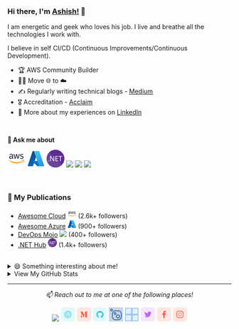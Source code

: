 ### Hi there, I'm [Ashish!](https://aashishpatel.netlify.app) 👋

I am energetic and geek who loves his job. I live and breathe all the technologies I work with. 

I believe in self CI/CD (Continuous Improvements/Continuous Development).


- 🏆 AWS Community Builder
- 👨‍💻 Move 🌐 to ☁️ 
- ✍️ Regularly writing technical blogs - [Medium](https://iamaashishpatel.medium.com/)
- 🎖️ Accreditation - [Acclaim](https://www.credly.com/users/iamaashishpatel/)
- 📜️ More about my experiences on [LinkedIn](https://www.linkedin.com/in/iamaashishpatel/)
<!--- 🌱 Learning DevOps technologies-->

<br/>

**💬 Ask me about**

<a title="AWS" href="https://medium.com/awesome-cloud"><img height="40" src="https://raw.githubusercontent.com/github/explore/master/topics/aws/aws.png"></a>
<a title="Azure" href="https://medium.com/awesome-azure"><img height="40" src="https://raw.githubusercontent.com/github/explore/master/topics/azure/azure.png"></a>
<a title=".NET" href="https://medium.com/dotnet-hub"><img height="40" src="https://raw.githubusercontent.com/github/explore/master/topics/dotnet/dotnet.png"></a>
<a title="Kubernetes" href="https://medium.com/devops-mojo"><img height="40" src="https://www.vectorlogo.zone/logos/kubernetes/kubernetes-icon.svg"></a>
<a title="Terraform" href="https://medium.com/devops-mojo/tagged/terraform"><img height="40" src="https://www.vectorlogo.zone/logos/terraformio/terraformio-icon.svg"></a>
<a title="GCP" href="https://iamaashishpatel.medium.com"><img height="40" src="https://www.vectorlogo.zone/logos/google_cloud/google_cloud-icon.svg"></a>


<!--<a title="Docker" href="https://medium.com/devops-mojo/tagged/docker"><img height="40" src="https://www.vectorlogo.zone/logos/docker/docker-official.svg"></a>
<a title="Helm" href="https://medium.com/devops-mojo/tagged/helm"><img height="40" src="https://www.vectorlogo.zone/logos/helmsh/helmsh-icon.svg"></a>
<a title="Prometheus" href="https://medium.com/devops-mojo/tagged/prometheus"><img height="40" src="https://www.vectorlogo.zone/logos/prometheusio/prometheusio-icon.svg"></a>
<a title="Grafana" href="https://iamaashishpatel.medium.com"><img height="40" src="https://www.vectorlogo.zone/logos/grafana/grafana-icon.svg"></a>
<a title="Ansible" href="https://medium.com/devops-mojo/tagged/ansible"><img height="40" src="https://www.vectorlogo.zone/logos/ansible/ansible-icon.svg"></a>-->


<!--<a title="Python" href="https://github.com/a-patel/aws-lambda-python-labs"><img height="40" src="https://www.vectorlogo.zone/logos/python/python-icon.svg"></a>
<a title="Linux" href="https://medium.com/devops-mojo"><img height="40" src="https://www.vectorlogo.zone/logos/linux/linux-icon.svg"></a>
<a title="Bash" href="https://medium.com/devops-mojo"><img height="40" src="https://www.vectorlogo.zone/logos/gnu_bash/gnu_bash-icon.svg"></a>
<a title="Jenkins" href="https://medium.com/devops-mojo"><img height="40" src="https://www.vectorlogo.zone/logos/jenkins/jenkins-icon.svg"></a>
<a title="Angular" href="https://iamaashishpatel.medium.com"><img height="40" src="https://www.vectorlogo.zone/logos/angular/angular-icon.svg"></a>-->


<!--<code><a title="AWS" href="https://medium.com/awesome-cloud"><img height="20" src="https://raw.githubusercontent.com/github/explore/master/topics/aws/aws.png"></a></code>
<code><a title="Azure" href="https://medium.com/awesome-azure"><img height="20" src="https://raw.githubusercontent.com/github/explore/master/topics/azure/azure.png"></a></code>
<code><a title=".NET" href="https://medium.com/dotnet-hub"><img height="20" src="https://raw.githubusercontent.com/github/explore/master/topics/dotnet/dotnet.png"></a></code>
<code><a title="Kubernetes" href="https://medium.com/devops-mojo"><img height="20" src="https://raw.githubusercontent.com/github/explore/master/topics/kubernetes/kubernetes.png"></a></code>
<code><a title="Terraform" href="https://medium.com/devops-mojo/tagged/terraform"><img height="20" src="https://raw.githubusercontent.com/github/explore/master/topics/terraform/terraform.png"></a></code>
<code><a title="GCP" href="https://iamaashishpatel.medium.com"><img height="20" src="https://github.com/a-patel/a-patel/blob/master/assets/gcp.png"></a></code>-->
<!--<code><a title="Docker" href="https://medium.com/devops-mojo"><img height="20" src="https://www.vectorlogo.zone/logos/docker/docker-official.svg"></a></code>-->
<!--<code><a title="Angular" href="https://medium.com/awesome-angular"><img height="20" src="https://raw.githubusercontent.com/github/explore/master/topics/angular/angular.png"></a></code>-->
<!--<code><a title="Linux" href="https://iamaashishpatel.medium.com"><img height="20" src="https://raw.githubusercontent.com/github/explore/master/topics/linux/linux.png"></a></code>-->

<br/>

### 📕️ My Publications
- [Awesome Cloud](https://medium.com/awesome-cloud) <code><a title="AWS" href="https://medium.com/awesome-cloud"><img height="20" src="https://raw.githubusercontent.com/github/explore/master/topics/aws/aws.png"></a></code> (2.6k+ followers)
- [Awesome Azure](https://medium.com/awesome-azure) <code><a title="Azure" href="https://medium.com/awesome-azure"><img height="20" src="https://raw.githubusercontent.com/github/explore/master/topics/azure/azure.png"></a></code> (900+ followers)
- [DevOps Mojo](https://medium.com/devops-mojo) <code><a title="Kubernetes" href="https://medium.com/devops-mojo"><img height="20" src="https://www.vectorlogo.zone/logos/kubernetes/kubernetes-icon.svg"></a></code> (400+ followers)
- [.NET Hub](https://medium.com/dotnet-hub) <code><a title=".NET" href="https://medium.com/dotnet-hub"><img height="20" src="https://raw.githubusercontent.com/github/explore/master/topics/dotnet/dotnet.png"></a></code> (1.4k+ followers)



<br/>


<details>
  <summary>😄 Something interesting about me!</summary>
   
  - No day without code 💻
  - Probably coding something stupid 🤔
  - Live and learn ☀️

<!--
  <img src="https://visitor-badge.glitch.me/badge?page_id=a-patel"/>
-->

<!--
  <p align="center">
    <img src="https://visitor-badge.glitch.me/badge?page_id=a-patel"/>
  </p>
-->

<!--
  ![My github stats](https://github-readme-stats.vercel.app/api?username=a-patel&show_icons=true)
-->
</details>

<details>
<summary>View My GitHub Stats</summary>
<p align="center">
     <img align="center" src="https://github-readme-stats.vercel.app/api?username=a-patel&bg_color=071A2C&icon_color=4194FD&show_icons=true&count_private=true&theme=tokyonight&line_height=27&text_color=FFFFFF" alt="a-patel's github stats"/>
    <br>
</p>
</details> 



<hr>

<p align="center">
  <i>📫 Reach out to me at one of the following places!</i>

  <p align="center">
    <a title="LinkedIn" href="https://www.linkedin.com/in/iamaashishpatel" alt="Linkedin"><img src="https://www.vectorlogo.zone/logos/linkedin/linkedin-icon.svg"></a>
    <a title="Portfolio" href="https://aashishpatel.netlify.app" alt="Website"><img src="https://github.com/a-patel/a-patel/blob/master/assets/website.png"></a>
    <a title="Medium" href="https://iamaashishpatel.medium.com" alt="Medium"><img src="https://github.com/a-patel/a-patel/blob/master/assets/medium.png"></a>
    <a title="GitHub" href="https://github.com/a-patel" alt="GitHub"><img src="https://github.com/a-patel/a-patel/blob/master/assets/github.png"></a>
    <a title="NuGet" href="https://nuget.org/profiles/iamaashishpatel" alt="NuGet"><img src="https://github.com/a-patel/a-patel/blob/master/assets/nuget.png"></a>
    <a title="Microsoft" href="https://docs.microsoft.com/en-us/users/iamaashishpatel" alt="Microsoft"><img src="https://github.com/a-patel/a-patel/blob/master/assets/microsoft.png"></a>
    <a title="Twitter" href="https://twitter.com/aashish_mrcool" alt="Twitter"><img src="https://github.com/a-patel/a-patel/blob/master/assets/twitter.png"></a>
    <a title="Facebook" href="https://www.facebook.com/aashish.mrcool" alt="Facebook"><img src="https://github.com/a-patel/a-patel/blob/master/assets/facebook.png"></a>
    <a title="Instagram" href="https://www.instagram.com/iamaashishpatel" alt="Instagram"><img src="https://github.com/a-patel/a-patel/blob/master/assets/instagram.png"></a>
  </p>  
</p>







<!--
✨ _special_ ✨

Here are some ideas to get you started:

- 🔭 I’m currently working on Cloud technologies...
- 🌱 I’m currently learning DevOps technologies...
- 👯 I’m looking to collaborate on ...
- 🤔 I’m looking for help with ...
- 💬 Ask me about ...
- 📫 How to reach me: ...
- 😄 Pronouns: ...
- ⚡ Fun fact: ...
-->





